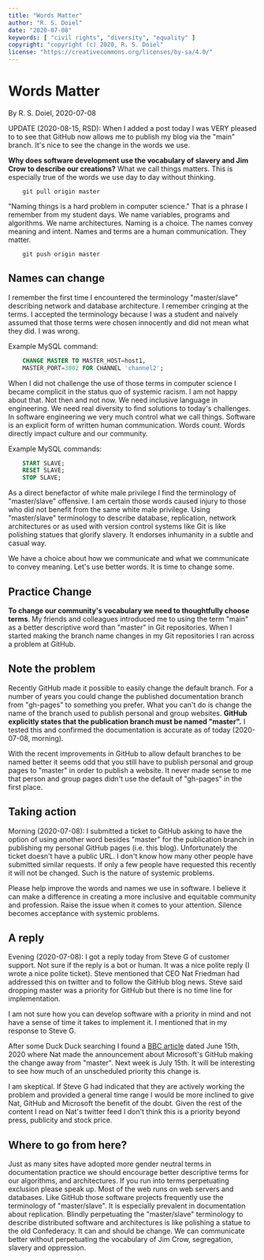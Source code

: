 ```yaml
---
title: "Words Matter"
author: "R. S. Doiel"
date: "2020-07-08"
keywords: [ "civil rights", "diversity", "equality" ]
copyright: "copyright (c) 2020, R. S. Doiel"
license: "https://creativecommons.org/licenses/by-sa/4.0/" 
---
```



# Words Matter

By R. S. Doiel, 2020-07-08

UPDATE (2020-08-15, RSD): When I added a post today I was VERY pleased to 
to see that GitHub now allows me to publish my blog via the "main" branch.
It's nice to see the change in the words we use.

**Why does software development use the vocabulary of slavery and
Jim Crow to describe our creations?** What we call things matters.
This is especially true of the words we use day to day without thinking.

```shell
    git pull origin master
```

"Naming things is a hard problem in computer science." That is
a phrase I remember from my student days. We name variables,
programs and algorithms. We name architectures. Naming is a choice.
The names convey meaning and intent. Names and terms are a human
communication. They matter.

```shell
    git push origin master
```


## Names can change

I remember the first time I encountered the terminology "master/slave"
describing network and database architecture. I remember cringing at
the terms. I accepted the terminology because I was a student and
naively assumed that those terms were chosen innocently and did not
mean what they did. I was wrong.

Example MySQL command:

```sql
    CHANGE MASTER TO MASTER_HOST=host1,
    MASTER_PORT=3002 FOR CHANNEL 'channel2';
```

When I did not challenge the use of those terms in computer science
I became complicit in the status quo of systemic racism. I am not happy
about that. Not then and not now.  We need inclusive language
in engineering. We need real diversity to find solutions to
today's challenges.  In software engineering we very much control what
we call things. Software is an explicit form of written human
communication. Words count. Words directly impact culture and our
community.

Example MySQL commands:

```sql
    START SLAVE;
    RESET SLAVE;
    STOP SLAVE;
```

As a direct benefactor of white male privilege I find the
terminology of "master/slave" offensive.  I am certain those
words caused injury to those who did not benefit from the same white
male privilege.  Using "master/slave" terminology to describe database,
replication, network architectures or as used with version control
systems like Git is like polishing statues that glorify slavery.
It endorses inhumanity in a subtle and casual way.

We have a choice about how we communicate and what we communicate
to convey meaning.  Let's use better words. It is time to change
some.


## Practice Change

**To change our community's vocabulary we need to thoughtfully choose terms**.
My friends and colleagues introduced me to using the term "main" as
a better descriptive word than "master" in Git repositories. When
I started making the branch name changes in my Git repositories I ran
across a problem at GitHub.


## Note the problem

Recently GitHub made it possible to easily change the default branch.
For a number of years you could change the published documentation
branch from "gh-pages" to something you prefer.
What you can't do is change the name of the branch used to publish
personal and group websites.  **GitHub explicitly states that the
publication branch must be named "master".** I tested this and
confirmed the documentation is accurate as of today (2020-07-08, morning).

With the recent improvements in GitHub to allow default branches to
be named better it seems odd that you still have to publish
personal and group pages to "master" in order to publish a website. It
never made sense to me that person and group pages didn't use the default
of "gh-pages" in the first place.


## Taking action

Morning (2020-07-08): I submitted a ticket to GitHub asking to have
the option of using another word besides "master" for the publication
branch in publishing my personal GitHub pages (i.e. this blog).
Unfortunately the ticket doesn't have a public URL. I don't know how many
other people have submitted similar requests. If only a few people
have requested this recently it will not be changed. Such is the nature
of systemic problems.

Please help improve the words and names we use in software.
I believe it can make a difference in creating a more inclusive and
equitable community and profession. Raise the issue when it comes to
your attention. Silence becomes acceptance with systemic problems.

## A reply

Evening (2020-07-08): I got a reply today from Steve G of customer
support. Not sure if the reply is a bot or human.  It was a nice polite
reply (I wrote a nice polite ticket).  Steve mentioned that CEO Nat
Friedman had addressed this on twitter and to follow the GitHub blog
news.  Steve said dropping master was a priority for GitHub but there
is no time line for implementation.

I am not sure how you can develop software with a priority in mind and
not have a sense of time it takes to implement it.  I mentioned that in my
response to Steve G.

After some Duck Duck searching I found a [BBC article](https://www.bbc.com/news/technology-53050955) dated June 15th, 2020 where Nat made the
announcement about Microsoft's GitHub making the change away from "master".
Next week is July 15th. It will be interesting to see how much of an unscheduled priority this change is.

I am skeptical.  If Steve G had indicated that they are actively working
the problem and provided a general time range I would be more inclined to
give Nat, GitHub and Microsoft the benefit of the doubt.  Given the rest
of the content I read on Nat's twitter feed I don't think this is a priority
beyond press, publicity and stock price.


## Where to go from here?

Just as many sites have adopted more gender neutral terms in documentation
practice we should encourage better descriptive terms for our algorithms,
and architectures. If you run into terms perpetuating exclusion please
speak up.  Most of the web runs on web servers and databases.  Like GitHub
those software projects frequently use the terminology of "master/slave".
It is especially prevalent in documentation about replication. Blindly
perpetuating the "master/slave" terminology to describe distributed
software and architectures is like polishing a statue to the old
Confederacy. It can and should be change. We can communicate better
without perpetuating the vocabulary of Jim Crow, segregation, slavery
and oppression.

